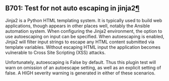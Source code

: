 ## B701: Test for not auto escaping in jinja2<a href="#b701-test-for-not-auto-escaping-in-jinja2" class="headerlink" title="Permalink to this headline">¶</a>

Jinja2 is a Python HTML templating system. It is typically used to build
web applications, though appears in other places well, notably the
Ansible automation system. When configuring the Jinja2 environment, the
option to use autoescaping on input can be specified. When autoescaping
is enabled, Jinja2 will filter input strings to escape any HTML content
submitted via template variables. Without escaping HTML input the
application becomes vulnerable to Cross Site Scripting (XSS) attacks.

Unfortunately, autoescaping is False by default. Thus this plugin test
will warn on omission of an autoescape setting, as well as an explicit
setting of false. A HIGH severity warning is generated in either of
these scenarios.
